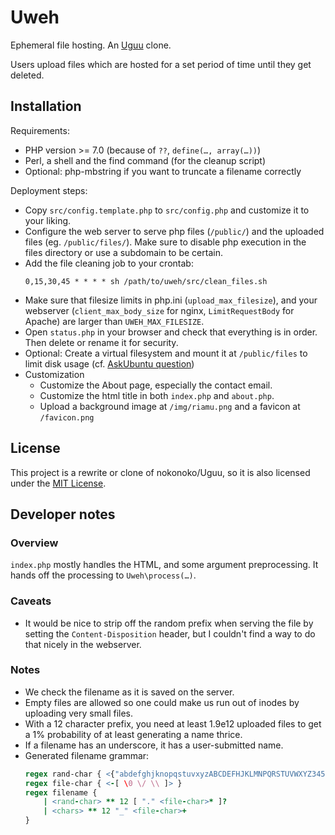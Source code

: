 # Uweh

Ephemeral file hosting. An [Uguu](https://github.com/nokonoko/Uguu) clone.

Users upload files which are hosted for a set period of time until they get deleted.

## Installation

Requirements:
* PHP version >= 7.0 (because of `??`, `define(…, array(…))`)
* Perl, a shell and the find command (for the cleanup script)
* Optional: php-mbstring if you want to truncate a filename correctly

Deployment steps:
- Copy `src/config.template.php` to `src/config.php` and customize it to your liking. 
- Configure the web server to serve php files (`/public/`) and the uploaded files (eg. `/public/files/`). Make sure to disable php execution in the files directory or use a subdomain to be certain.
- Add the file cleaning job to your crontab:
  ```cron
  0,15,30,45 * * * * sh /path/to/uweh/src/clean_files.sh
  ```
- Make sure that filesize limits in php.ini (`upload_max_filesize`), and your webserver (`client_max_body_size` for nginx, `LimitRequestBody` for Apache) are larger than `UWEH_MAX_FILESIZE`.
- Open `status.php` in your browser and check that everything is in order. Then delete or rename it for security.
- Optional: Create a virtual filesystem and mount it at `/public/files` to limit disk usage (cf. [AskUbuntu question](https://askubuntu.com/questions/841282/how-to-set-a-file-size-limit-for-a-directory))
- Customization
  - Customize the About page, especially the contact email.
  - Customize the html title in both `index.php` and `about.php`.
  - Upload a background image at `/img/riamu.png` and a favicon at `/favicon.png`

## License

This project is a rewrite or clone of nokonoko/Uguu, so it is also licensed under the [MIT License](LICENSE).

## Developer notes

### Overview

`index.php` mostly handles the HTML, and some argument preprocessing. It hands off
the processing to `Uweh\process(…)`.

### Caveats

- It would be nice to strip off the random prefix when serving the file by setting the `Content-Disposition` header, but I couldn't find a way to do that nicely in the webserver.

### Notes

* We check the filename as it is saved on the server.
* Empty files are allowed so one could make us run out of inodes by uploading very small files.
* With a 12 character prefix, you need at least 1.9e12 uploaded files to get a 1% probability of at least generating a name thrice.
* If a filename has an underscore, it has a user-submitted name.
* Generated filename grammar:
  ```raku
  regex rand-char { <{"abdefghjknopqstuvxyzABCDEFHJKLMNPQRSTUVWXYZ345679".comb}> }
  regex file-char { <-[ \0 \/ \\ ]> }
  regex filename {
      | <rand-char> ** 12 [ "." <file-char>* ]?
      | <chars> ** 12 "_" <file-char>+
  }
  ```